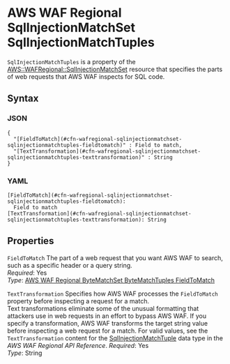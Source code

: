 # AWS WAF Regional SqlInjectionMatchSet SqlInjectionMatchTuples<a name="aws-properties-wafregional-sqlinjectionmatchset-sqlinjectionmatchtuples"></a>

`SqlInjectionMatchTuples` is a property of the [AWS::WAFRegional::SqlInjectionMatchSet](aws-resource-wafregional-sqlinjectionmatchset.md) resource that specifies the parts of web requests that AWS WAF inspects for SQL code\.

## Syntax<a name="w13ab1c21c10d237c29c19b5"></a>

### JSON<a name="aws-properties-wafregional-sqlinjectionmatchset-sqlinjectionmatchtuples-syntax.json"></a>

```
{
  "[FieldToMatch](#cfn-wafregional-sqlinjectionmatchset-sqlinjectionmatchtuples-fieldtomatch)" : Field to match,
  "[TextTransformation](#cfn-wafregional-sqlinjectionmatchset-sqlinjectionmatchtuples-texttransformation)" : String
}
```

### YAML<a name="aws-properties-wafregional-sqlinjectionmatchset-sqlinjectionmatchtuples-syntax.yaml"></a>

```
[FieldToMatch](#cfn-wafregional-sqlinjectionmatchset-sqlinjectionmatchtuples-fieldtomatch):
  Field to match
[TextTransformation](#cfn-wafregional-sqlinjectionmatchset-sqlinjectionmatchtuples-texttransformation): String
```

## Properties<a name="w13ab1c21c10d237c29c19b7"></a>

`FieldToMatch`  <a name="cfn-wafregional-sqlinjectionmatchset-sqlinjectionmatchtuples-fieldtomatch"></a>
The part of a web request that you want AWS WAF to search, such as a specific header or a query string\.  
*Required*: Yes  
*Type*: [AWS WAF Regional ByteMatchSet ByteMatchTuples FieldToMatch](aws-properties-wafregional-bytematchset-bytematchtuples-fieldtomatch.md)

`TextTransformation`  <a name="cfn-wafregional-sqlinjectionmatchset-sqlinjectionmatchtuples-texttransformation"></a>
Specifies how AWS WAF processes the `FieldToMatch` property before inspecting a request for a match\.  
Text transformations eliminate some of the unusual formatting that attackers use in web requests in an effort to bypass AWS WAF\. If you specify a transformation, AWS WAF transforms the target string value before inspecting a web request for a match\. For valid values, see the `TextTransformation` content for the [SqlInjectionMatchTuple](https://docs.aws.amazon.com/waf/latest/APIReference/API_regional_SqlInjectionMatchTuple.html) data type in the *AWS WAF Regional API Reference*\.
*Required*: Yes  
*Type*: String